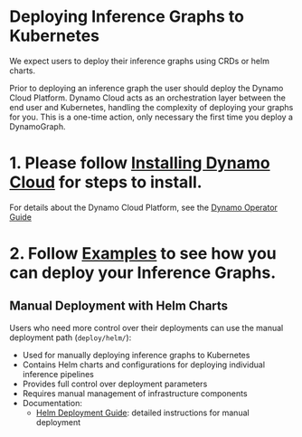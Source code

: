 <!--
SPDX-FileCopyrightText: Copyright (c) 2025 NVIDIA CORPORATION & AFFILIATES. All rights reserved.
SPDX-License-Identifier: Apache-2.0

Licensed under the Apache License, Version 2.0 (the "License");
you may not use this file except in compliance with the License.
You may obtain a copy of the License at

http://www.apache.org/licenses/LICENSE-2.0

Unless required by applicable law or agreed to in writing, software
distributed under the License is distributed on an "AS IS" BASIS,
WITHOUT WARRANTIES OR CONDITIONS OF ANY KIND, either express or implied.
See the License for the specific language governing permissions and
limitations under the License.
-->

# Deploying Inference Graphs to Kubernetes

We expect users to deploy their inference graphs using CRDs or helm charts.

Prior to deploying an inference graph the user should deploy the Dynamo Cloud Platform.
Dynamo Cloud acts as an orchestration layer between the end user and Kubernetes, handling the complexity of deploying your graphs for you. This is a one-time action, only necessary the first time you deploy a DynamoGraph.


# 1. Please follow [Installing Dynamo Cloud](./dynamo_cloud.md) for steps to install.
For details about the Dynamo Cloud Platform, see the [Dynamo Operator Guide](dynamo_operator.md)

# 2. Follow [Examples](../../examples/README.md) to see how you can deploy your Inference Graphs.


## Manual Deployment with Helm Charts

Users who need more control over their deployments can use the manual deployment path (`deploy/helm/`):

- Used for manually deploying inference graphs to Kubernetes
- Contains Helm charts and configurations for deploying individual inference pipelines
- Provides full control over deployment parameters
- Requires manual management of infrastructure components
- Documentation:
  - [Helm Deployment Guide](../../../deploy/helm/README.md): detailed instructions for manual deployment
